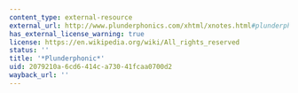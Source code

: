 ```yaml
---
content_type: external-resource
external_url: http://www.plunderphonics.com/xhtml/xnotes.html#plunderphonic
has_external_license_warning: true
license: https://en.wikipedia.org/wiki/All_rights_reserved
status: ''
title: '*Plunderphonic*'
uid: 2079210a-6cd6-414c-a730-41fcaa0700d2
wayback_url: ''
---
```

